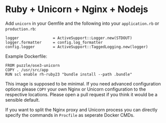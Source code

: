 # Ruby + Unicorn + Nginx + Nodejs

Add `unicorn` in your Gemfile and the following into your `application.rb` or `production.rb`:

```
logger               = ActiveSupport::Logger.new(STDOUT)
logger.formatter     = config.log_formatter
config.logger        = ActiveSupport::TaggedLogging.new(logger)
```

Example Dockerfile:

```
FROM puzzle/ose3-unicorn
COPY . /usr/src/app
RUN scl enable rh-ruby23 "bundle install --path .bundle"
```

This image is supposed to be minimal. If you need advanced configuration options please `COPY` your own Nginx or Unicorn configuration to the respective locations. Please open a pull request if you think it would be a sensible default.

If you want to split the Nginx proxy and Unicorn process you can directly specify the commands in `Procfile` as seperate Docker CMDs.

